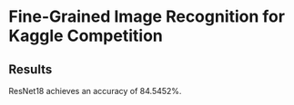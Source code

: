 # Fine-Grained Image Recognition for Kaggle Competition 
## Results
ResNet18 achieves an accuracy of 84.5452%.